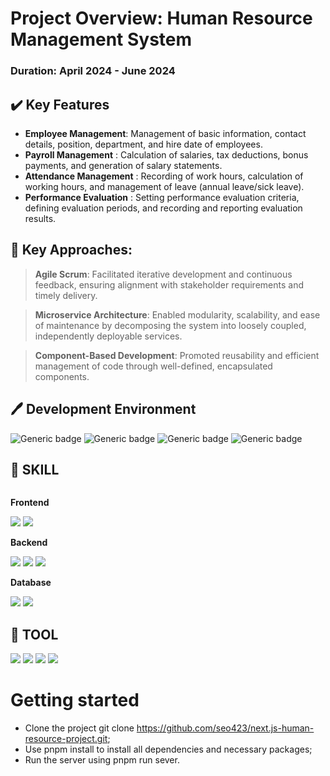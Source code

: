 # Project Overview: Human Resource Management System
### Duration: April 2024 - June 2024 

## ✔️ Key Features
*  **Employee Management**: Management of basic information, contact details, position, department, and hire date of employees.
*  **Payroll Management** : Calculation of salaries, tax deductions, bonus payments, and generation of salary statements.
* **Attendance Management** : Recording of work hours, calculation of working hours, and management of leave (annual leave/sick leave).
* **Performance Evaluation** : Setting performance evaluation criteria, defining evaluation periods, and recording and reporting evaluation results.
  

## 📌 Key Approaches:

> **Agile Scrum**: Facilitated iterative development and continuous feedback, ensuring alignment with stakeholder requirements and timely delivery.

> **Microservice Architecture**: Enabled modularity, scalability, and ease of maintenance by decomposing the system into loosely coupled, independently deployable services.

> **Component-Based Development**: Promoted reusability and efficient management of code through well-defined, encapsulated components.


## 🖊️ Development Environment
![Generic badge](https://img.shields.io/badge/spring--boot-2.7.0-brightgreen.svg)
![Generic badge](https://img.shields.io/badge/jdk-11-orange.svg)
![Generic badge](https://img.shields.io/badge/Gradle-7.5-yellowgreen.svg)
![Generic badge](https://img.shields.io/badge/intelij-2023.2.1-purple.svg) 

## 📝 SKILL
<div style="display:flex; flex-direction:column; align-items:flex-start;">
    <!-- Frontend -->
    <p><strong>Frontend</strong></p>
    <div>
        <img src="https://img.shields.io/badge/typescript-3178C6?style=flat-square&logo=TypeScript&logoColor=white">
        <img src="https://img.shields.io/badge/Next.js-000000?style=flat&logo=CSS3&logoColor=white" />
    </div>
    <!-- Backend -->
    <p><strong>Backend</strong></p>
    <div>
        <img src="https://img.shields.io/badge/Java-007396?style=for-the-badge&logo=Java&logoColor=white"> 
        <img src="https://img.shields.io/badge/MyBatis-000000?style=for-the-badge&logo=MyBatis&logoColor=white">
        <img src="https://img.shields.io/badge/Jpa-83B81A?style=for-the-badge&logo=Jpa&logoColor=yellow">
    </div>
    <!-- Database -->
    <p><strong>Database</strong></p>
    <div>
        <img src="https://img.shields.io/badge/oracle-F80000?style=for-the-badge&logo=Oracle&logoColor=white">
        <img src="https://img.shields.io/badge/PL/SQL-4B4B77?style=for-the-badge&logo=PL/SQL&logoColor=white"> 
    </div>
</div>

## 🔨 TOOL
<div style="display:flex; flex-direction:column; align-items:flex-start;">
    <div>
        <img src="https://img.shields.io/badge/visualstudiocode-007ACC?style=for-the-badge&logo=visualstudiocode&logoColor=white"> 
        <img src="https://img.shields.io/badge/intellijidea-000000?style=for-the-badge&logo=intellijidea&logoColor=white"> 
        <img src="https://img.shields.io/badge/github-181717?style=for-the-badge&logo=github&logoColor=white"> 
        <img src="https://img.shields.io/badge/Sourcetree-0052CC?style=for-the-badge&logo=Sourcetree&logoColor=white"> 
    </div>
</div>


# Getting started
* Clone the project git clone https://github.com/seo423/next.js-human-resource-project.git;
* Use pnpm install to install all dependencies and necessary packages;
* Run the server using pnpm run sever.
